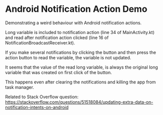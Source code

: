 # Android Notification Action Demo
Demonstrating a weird behaviour with Android notification actions.

Long variable is included to notification action (line 34 of MainActivity.kt) and read after notification action clicked (line 16 of NotificationBroadcastReceiver.kt).

If you make several notifications by clicking the button and then press the action button to read the variable, the variable is not updated.

It seems that the value of the read long variable, is always the original long variable that was created on first click of the button.

This happens even after clearing the notifications and killing the app from task manager.

Related to Stack Overflow question: https://stackoverflow.com/questions/51518084/updating-extra-data-on-notification-intents-on-android
